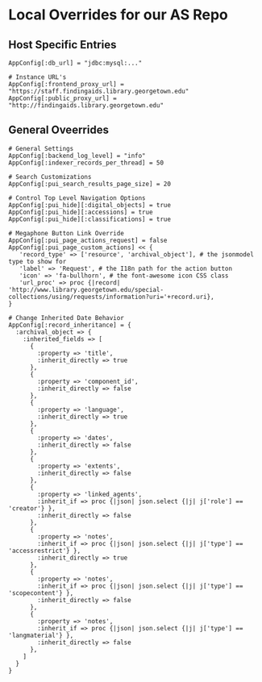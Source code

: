# Local Overrides for our AS Repo

## Host Specific Entries

    AppConfig[:db_url] = "jdbc:mysql:..."
    
    # Instance URL's
    AppConfig[:frontend_proxy_url] = "https://staff.findingaids.library.georgetown.edu"
    AppConfig[:public_proxy_url] = "http://findingaids.library.georgetown.edu"
    
## General Oveerrides

    # General Settings
    AppConfig[:backend_log_level] = "info"
    AppConfig[:indexer_records_per_thread] = 50
    
    # Search Customizations
    AppConfig[:pui_search_results_page_size] = 20
    
    # Control Top Level Navigation Options
    AppConfig[:pui_hide][:digital_objects] = true
    AppConfig[:pui_hide][:accessions] = true
    AppConfig[:pui_hide][:classifications] = true
    
    # Megaphone Button Link Override
    AppConfig[:pui_page_actions_request] = false
    AppConfig[:pui_page_custom_actions] << {
       'record_type' => ['resource', 'archival_object'], # the jsonmodel type to show for
       'label' => 'Request', # the I18n path for the action button
       'icon' => 'fa-bullhorn', # the font-awesome icon CSS class
       'url_proc' => proc {|record| 'http://www.library.georgetown.edu/special-collections/using/requests/information?uri='+record.uri},
    }
    
    # Change Inherited Date Behavior
    AppConfig[:record_inheritance] = {
      :archival_object => {
        :inherited_fields => [
          {
            :property => 'title',
            :inherit_directly => true
          },
          {
            :property => 'component_id',
            :inherit_directly => false
          },
          {
            :property => 'language',
            :inherit_directly => true
          },
          {
            :property => 'dates',
            :inherit_directly => false
          },
          {
            :property => 'extents',
            :inherit_directly => false
          },
          {
            :property => 'linked_agents',
            :inherit_if => proc {|json| json.select {|j| j['role'] == 'creator'} },
            :inherit_directly => false
          },
          {
            :property => 'notes',
            :inherit_if => proc {|json| json.select {|j| j['type'] == 'accessrestrict'} },
            :inherit_directly => true
          },
          {
            :property => 'notes',
            :inherit_if => proc {|json| json.select {|j| j['type'] == 'scopecontent'} },
            :inherit_directly => false
          },
          {
            :property => 'notes',
            :inherit_if => proc {|json| json.select {|j| j['type'] == 'langmaterial'} },
            :inherit_directly => false
          },
        ]
      }
    }
    